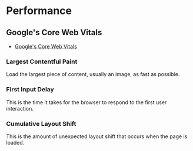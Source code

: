 # Performance

## Google's Core Web Vitals

- [Google's Core Web Vitals](https://web.dev/vitals/)


### Largest Contentful Paint

Load the largest piece of content, usually an image, as fast as possible. 

### First Input Delay

This is the time it takes for the browser to respond to the first user interaction.

### Cumulative Layout Shift

This is the amount of unexpected layout shift that occurs when the page is loaded.

